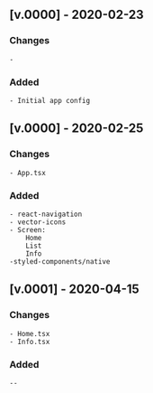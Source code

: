## [v.0000] - 2020-02-23

### Changes

    - 

### Added

    - Initial app config



## [v.0000] - 2020-02-25

### Changes

    - App.tsx

### Added

    - react-navigation
    - vector-icons
    - Screen:
        Home
        List
        Info
    -styled-components/native
## [v.0001] - 2020-04-15

### Changes

    - Home.tsx
    - Info.tsx

### Added

    --